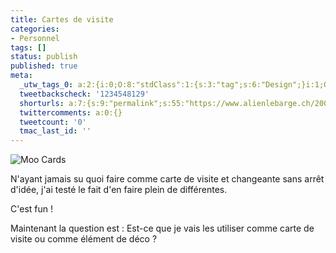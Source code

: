 ```yaml
---
title: Cartes de visite
categories:
- Personnel
tags: []
status: publish
published: true
meta:
  _utw_tags_0: a:2:{i:0;O:8:"stdClass":1:{s:3:"tag";s:6:"Design";}i:1;O:8:"stdClass":1:{s:3:"tag";s:9:"Personnel";}}
  tweetbackscheck: '1234548129'
  shorturls: a:7:{s:9:"permalink";s:55:"https://www.alienlebarge.ch/2007/05/24/cartes-de-visite/";s:7:"tinyurl";s:25:"https://tinyurl.com/dgo8bs";s:4:"isgd";s:17:"https://is.gd/ilS2";s:5:"bitly";s:20:"https://bit.ly/146IJy";s:5:"snipr";s:22:"https://snipr.com/bab6k";s:5:"snurl";s:22:"https://snurl.com/bab6k";s:7:"snipurl";s:24:"https://snipurl.com/bab6k";}
  twittercomments: a:0:{}
  tweetcount: '0'
  tmac_last_id: ''
---
```

<img src="https://dlgjp9x71cipk.cloudfront.net/2007/05/moo_card.png" alt="Moo Cards" />

N'ayant jamais su quoi faire comme carte de visite et changeante sans arrêt d'idée, j'ai testé le fait d'en faire plein de différentes.

C'est fun !

Maintenant la question est : Est-ce que je vais les utiliser comme carte de visite ou comme élément de déco ?
